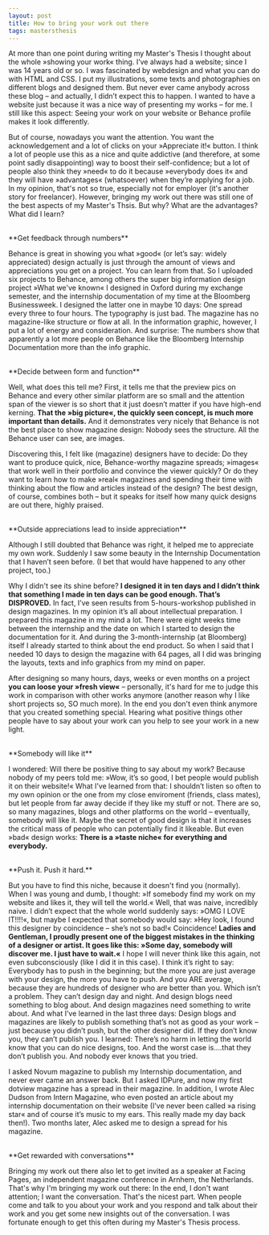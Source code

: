 ```yaml
---
layout: post
title: How to bring your work out there 
tags: mastersthesis
---
```


At more than one point during writing my Master's Thesis I thought about the whole »showing your work« thing. I’ve always had a website; since I was 14 years old or so. I was fascinated by webdesign and what you can do with HTML and CSS. I put my illustrations, some texts and photographies on different blogs and designed them. But never ever came anybody across these blog – and actually, I didn’t expect this to happen. I wanted to have a website just because it was a nice way of presenting my works – for me. I still like this aspect: Seeing your work on your website or Behance profile makes it look differently.

But of course, nowadays you want the attention. You want the acknowledgement and a lot of clicks on your »Appreciate it!« button. I think a lot of people use this as a nice and quite addictive (and therefore, at some point sadly disappointing) way to boost their self-confidence; but a lot of people also think they »need« to do it because »everybody does it« and they will have »advantages« (whatsoever) when they’re applying for a job. In my opinion, that's not so true, especially not for employer (it's another story for freelancer). However, bringing my work out there was still one of the best aspects of my Master's Thsis. But why? What are the advantages? What did I learn?

<br>
**Get feedback through numbers**

Behance is great in showing you what »good« (or let’s say: widely appreciated) design actually is just through the amount of views and appreciations you get on a project. You can learn from that. So I uploaded six projects to Behance, among others the super big information design project »What we've known« I designed in Oxford during my exchange semester, and the internship documentation of my time at the Bloomberg Businessweek. I designed the latter one in maybe 10 days: One spread every three to four hours. The typography is just bad. The magazine has no magazine-like structure or flow at all. In the information graphic, however, I put a lot of energy and consideration. And surprise: The numbers show that apparently a lot more people on Behance like the Bloomberg Internship Documentation more than the info graphic. 

<br>
**Decide between form and function**

Well, what does this tell me? First, it tells me that the preview pics on Behance and every other similar platform are so small and the attention span of the viewer is so short that it just doesn’t matter if you have high-end kerning. **That the »big picture«, the quickly seen concept, is much more important than details.** And it demonstrates very nicely that Behance is not the best place to show magazine design: Nobody sees the structure. All the Behance user can see, are images.

Discovering this, I felt like (magazine) designers have to decide: Do they want to produce quick, nice, Behance-worthy magazine spreads; »images« that work well in their portfolio and convince the viewer quickly? Or do they want to learn how to make »real« magazines and spending their time with thinking about the flow and articles instead of the design? The best design, of course, combines both – but it speaks for itself how many quick designs are out there, highly praised. 

<br>
**Outside appreciations lead to inside appreciation**

Although I still doubted that Behance was right, it helped me to appreciate my own work. Suddenly I saw some beauty in the Internship Documentation that I haven’t seen before.  (I bet that would have happened to any other project, too.) 

Why I didn't see its shine before? **I designed it in ten days and I didn’t think that something I made in ten days can be good enough. That’s DISPROVED.** In fact, I’ve seen results from 5-hours-workshop published in design magazines. In my opinion it’s all about intellectual preparation. I prepared this magazine in my mind a lot. There were eight weeks time between the internship and the date on which I started to design the documentation for it. And during the 3-month-internship (at Bloomberg) itself I already started to think about the end product. So when I said that I needed 10 days to design the magazine with 64 pages, all I did was bringing the layouts, texts and info graphics from my mind on paper. 

After designing so many hours, days, weeks or even months on a project **you can loose your »fresh view«** – personally, it's hard for me to judge this work in comparison with other works anymore (another reason why I like short projects so, SO much more). In the end you don't even think anymore that you created something special. Hearing what positive things other people have to say about your work can you help to see your work in a new light. 

<br>
**Somebody will like it**

I wondered: Will there be positive thing to say about my work? Because nobody of my peers told me: »Wow, it’s so good, I bet people would publish it on their website!« What I’ve learned from that: I shouldn’t listen so often to my own opinion or the one from my close enviroment (friends, class mates), but let people from far away decide if they like my stuff or not. There are so, so many magazines, blogs and other platforms on the world – eventually, somebody will like it. Maybe the secret of good design is that it increases the critical mass of people who can potentially find it likeable. But even »bad« design works: **There is a »taste niche« for everything and everybody.** 

<br>
**Push it. Push it hard.**

But you have to find this niche, because it doesn't find you (normally). When I was young and dumb, I thought: »If somebody find my work on my website and likes it, they will tell the world.« Well, that was naive, incredibly naive. I didn’t expect that the whole world suddenly says: »OMG I LOVE IT!!!!«, but maybe I expected that somebody would say: »Hey look, I found this designer by coincidence – she’s not so bad!« Coincidence! **Ladies and Gentleman, I proudly present one of the biggest mistakes in the thinking of a designer or artist. It goes like this: »Some day, somebody will discover me. I just have to wait.«** I hope I will never think like this again, not even subconsciously (like I did it in this case). I think it’s right to say: Everybody has to push in the beginning; but the more you are just average with your design, the more you have to push. And you ARE average, because they are hundreds of designer who are better than you. Which isn’t a problem. They can’t design day and night. And design blogs need something to blog about. And design magazines need something to write about. And what I’ve learned in the last three days: Design blogs and magazines are likely to publish something that’s not as good as your work – just because you didn’t push, but the other designer did. If they don’t know you, they can’t publish you. I learned: There’s no harm in letting the world know that you can do nice designs, too. And the worst case is….that they don’t publish you. And nobody ever knows that you tried.

I asked Novum magazine to publish my Internship documentation, and never ever came an answer back. But I asked IDPure, and now my first dotview magazine has a spread in their magazine. In addition, I wrote Alec Dudson from Intern Magazine, who even posted an article about my internship documentation on their website (I’ve never been called »a rising star« and of course it’s music to my ears. This really made my day back then!). Two months later, Alec asked me to design a spread for his magazine. 

<br>
**Get rewarded with conversations**

Bringing my work out there also let to get invited as a speaker at Facing Pages, an independent magazine conference in Arnhem, the Netherlands. That's why I'm bringing my work out there: In the end, I don't want attention; I want the conversation. That's the nicest part. When people come and talk to you about your work and you respond and talk about their work and you get some new insights out of the conversation. I was fortunate enough to get this often during my Master's Thesis process. 